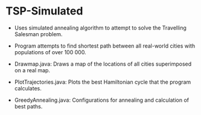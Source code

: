 # TSP-Simulated

- Uses simulated annealing algorithm to attempt to solve the Travelling Salesman problem.
- Program attempts to find shortest path between all real-world cities with populations of over 100 000.

- Drawmap.java: Draws a map of the locations of all cities superimposed on a real map.
- PlotTrajectories.java: Plots the best Hamiltonian cycle that the program calculates.
- GreedyAnnealing.java: Configurations for annealing and calculation of best paths.
